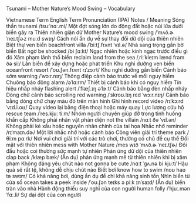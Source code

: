 Tsunami – Mother Nature’s Mood Swing – Vocabulary

Vietnamese Term	English Term	Pronunciation (IPA)	Notes / Meaning
Sóng thần	tsunami	/tsuːˈnɑː.mi/	Một đợt sóng lớn do động đất hoặc núi lửa dưới biển gây ra
Thiên nhiên giận dữ	Mother Nature’s mood swing	/ˈmʌð.ɚ ˈneɪ.tʃɚz muːd swɪŋ/	Cách nói ẩn dụ về sự thay đổi dữ dội của thiên nhiên
Biệt thự ven biển	beachfront villa	/ˈbiːtʃ.frʌnt ˈvɪl.ə/	Nhà sang trọng gần bờ biển
Bất ngờ	be shocked	/bi ʃɑːkt/	Ngạc nhiên hoặc kinh ngạc trước điều gì đó
Xâm phạm lãnh thổ biển	reclaim land from the sea	/ˌriːˈkleɪm lænd frəm ðə siː/	Lấn biển để xây dựng hoặc phát triển
Khu nghỉ dưỡng ven biển	oceanfront resort	/ˈoʊ.ʃən.frʌnt rɪˈzɔːrt/	Khu nghỉ dưỡng gần biển
Cảnh báo sớm	warning	/ˈwɔːr.nɪŋ/	Thông điệp cảnh báo trước về mối nguy hiểm
Chuông báo động	alarm	/əˈlɑːrm/	Thiết bị cảnh báo khi có nguy hiểm
Tín hiệu nhấp nháy	flashing alert	/ˈflæʃ.ɪŋ əˈlɝːt/	Cảnh báo bằng đèn nhấp nháy
Dòng chữ cảnh báo	scrolling red warning	/ˈskroʊ.lɪŋ rɛd ˈwɔːr.nɪŋ/	Cảnh báo bằng dòng chữ chạy màu đỏ trên màn hình
Ghi hình	record video	/rɪˈkɔːrd ˈvɪd.i.oʊ/	Quay video lại bằng điện thoại hoặc máy quay
Lực lượng cứu hộ	rescue team	/ˈres.kjuː tiːm/	Nhóm người chuyên giúp đỡ trong tình huống khẩn cấp
Không phải nhân vật phản diện	not the villain	/nɑːt ðə ˈvɪl.ən/	Không phải kẻ xấu hoặc nguyên nhân chính của tai họa
Nhắc nhở	reminder	/rɪˈmaɪn.dɚ/	Một lời nhắc nhở hoặc cảnh báo
Công viên giải trí	theme park	/θiːm pɑːrk/	Nơi vui chơi giải trí với các trò chơi, thường có chủ đề cụ thể
Đối mặt với thiên nhiên	mess with Mother Nature	/mes wɪð ˈmʌð.ɚ ˈneɪ.tʃɚ/	Đối đầu hoặc coi thường sức mạnh tự nhiên
Phản ứng dữ dội của thiên nhiên	clap back	/klæp bæk/	(Ẩn dụ) phản ứng mạnh mẽ từ thiên nhiên khi bị xâm phạm
Không đáng yêu chút nào	not gonna be cute	/nɑːt ˈɡʌ.nə bi kjuːt/	Hậu quả sẽ rất tệ, không dễ chịu chút nào
Biết bơi	know how to swim	/noʊ haʊ tə swɪm/	Có khả năng bơi, dùng ẩn dụ để chỉ khả năng sinh tồn
Nhìn biển từ cửa sổ	ocean takes a peek inside	/ˈoʊ.ʃən teɪks ə piːk ɪnˈsaɪd/	(Ẩn dụ) biển tràn vào nhà
Hành động thiếu suy nghĩ của con người	human folly	/ˈhjuː.mən ˈfɑː.li/	Sự dại dột của con người

